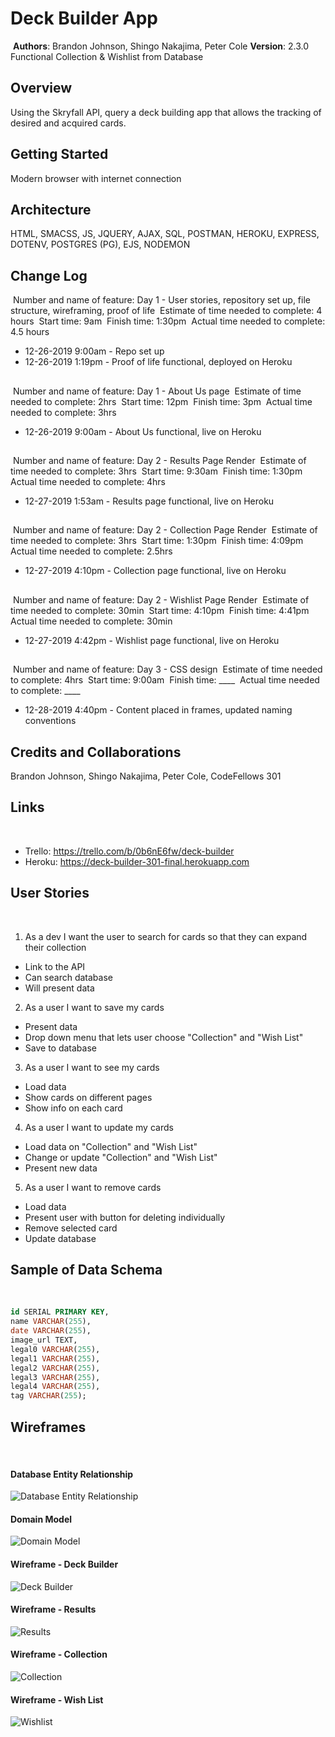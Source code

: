 # Deck Builder App
​
**Authors**: Brandon Johnson, Shingo Nakajima, Peter Cole
**Version**: 2.3.0 Functional Collection & Wishlist from Database
​
## Overview
Using the Skryfall API, query a deck building app that allows the tracking of desired and acquired cards.
​
## Getting Started
Modern browser with internet connection
​
## Architecture
HTML, SMACSS, JS, JQUERY, AJAX, SQL, POSTMAN, HEROKU, EXPRESS, DOTENV, POSTGRES (PG), EJS, NODEMON
​
## Change Log
​
Number and name of feature: Day 1 - User stories, repository set up, file structure, wireframing, proof of life
​
Estimate of time needed to complete: 4 hours
​
Start time: 9am
​
Finish time: 1:30pm
​
Actual time needed to complete: 4.5 hours
​
- 12-26-2019 9:00am - Repo set up
- 12-26-2019 1:19pm - Proof of life functional, deployed on Heroku
​
## 
​
Number and name of feature: Day 1 - About Us page
​
Estimate of time needed to complete: 2hrs
​
Start time: 12pm
​
Finish time: 3pm
​
Actual time needed to complete: 3hrs
​
- 12-26-2019 9:00am - About Us functional, live on Heroku
​
## 
​
Number and name of feature: Day 2 - Results Page Render
​
Estimate of time needed to complete: 3hrs
​
Start time: 9:30am
​
Finish time: 1:30pm
​
Actual time needed to complete: 4hrs
​
- 12-27-2019 1:53am - Results page functional, live on Heroku
​
## 
​
Number and name of feature: Day 2 - Collection Page Render
​
Estimate of time needed to complete: 3hrs
​
Start time: 1:30pm
​
Finish time: 4:09pm
​
Actual time needed to complete: 2.5hrs
​
- 12-27-2019 4:10pm - Collection page functional, live on Heroku

## 
​
Number and name of feature: Day 2 - Wishlist Page Render
​
Estimate of time needed to complete: 30min
​
Start time: 4:10pm
​
Finish time: 4:41pm
​
Actual time needed to complete: 30min
​
- 12-27-2019 4:42pm - Wishlist page functional, live on Heroku

## 
​
Number and name of feature: Day 3 - CSS design
​
Estimate of time needed to complete: 4hrs
​
Start time: 9:00am
​
Finish time: ____
​
Actual time needed to complete: ____
​
- 12-28-2019 4:40pm - Content placed in frames, updated naming conventions
​

## Credits and Collaborations
Brandon Johnson, Shingo Nakajima, Peter Cole, CodeFellows 301
​
## Links
​
* Trello: https://trello.com/b/0b6nE6fw/deck-builder
​
* Heroku: https://deck-builder-301-final.herokuapp.com
​
## User Stories
​
1. As a dev I want the user to search for cards so that they can expand their collection
  * Link to the API
  * Can search database
  * Will present data
​
2. As a user I want to save my cards
  * Present data
  * Drop down menu that lets user choose "Collection" and "Wish List"
  * Save to database
​
3. As a user I want to see my cards
  * Load data
  * Show cards on different pages
  * Show info on each card
​
4. As a user I want to update my cards
  * Load data on "Collection" and "Wish List"
  * Change or update "Collection" and "Wish List"
  * Present new data
​
5. As a user I want to remove cards
  * Load data
  * Present user with button for deleting individually
  * Remove selected card
  * Update database

## Sample of Data Schema
​
```sql
id SERIAL PRIMARY KEY,
name VARCHAR(255),
date VARCHAR(255),
image_url TEXT,
legal0 VARCHAR(255),
legal1 VARCHAR(255),
legal2 VARCHAR(255),
legal3 VARCHAR(255),
legal4 VARCHAR(255),
tag VARCHAR(255);
```

## Wireframes
​
#### Database Entity Relationship
![Database Entity Relationship](https://github.com/SplinterCel3000/deck_builder/blob/master/assets/db-entity-rel.jpg)
​
#### Domain Model
![Domain Model](https://github.com/SplinterCel3000/deck_builder/blob/master/assets/domain-model.jpg)
​
#### Wireframe - Deck Builder
![Deck Builder](https://github.com/SplinterCel3000/deck_builder/blob/master/assets/wf-1.jpg)
​
#### Wireframe - Results
![Results](https://github.com/SplinterCel3000/deck_builder/blob/master/assets/wf-2.jpg)
​
#### Wireframe - Collection
![Collection](https://github.com/SplinterCel3000/deck_builder/blob/master/assets/wf-3.jpg)
​
#### Wireframe - Wish List
![Wishlist](https://github.com/SplinterCel3000/deck_builder/blob/master/assets/wf-4.jpg)
​